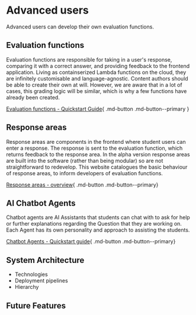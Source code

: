# Advanced users

Advanced users can develop their own evaluation functions.

## Evaluation functions

Evaluation functions are responsible for taking in a user's response, comparing it with a correct answer, and providing feedback to the frontend application. Living as containserized Lambda functions on the cloud, they are infinitely customisable and language-agnostic. Content authors should be able to create their own at will. However, we are aware that in a lot of cases, this grading logic will be similar, which is why a few functions have already been created.

[Evaluation functions - Quickstart Guide](evaluation_functions/quickstart.md){ .md-button .md-button--primary }

## Response areas

Response areas are components in the frontend where student users can enter a response. The response is sent to the evaluation function, which returns feedback to the response area. In the alpha version response areas are built into the software (rather than being modular) so are not straightforward to redevelop. This website catalogues the basic behaviour of response areas, to inform developers of evaluation functions.

[Response areas - overview](response_areas/overview.md){ .md-button .md-button--primary}

## AI Chatbot Agents

Chatbot agents are AI Assistants that students can chat with to ask for help or further explanations regarding the Question that they are working on. Each Agent has its own personality and approach to assisting the students.

[Chatbot Agents - Quickstart guide](chatbot_agents/quickstart.md){ .md-button .md-button--primary}

## System Architecture

- Technologies
- Deployment pipelines
- Hierarchy

## Future Features
